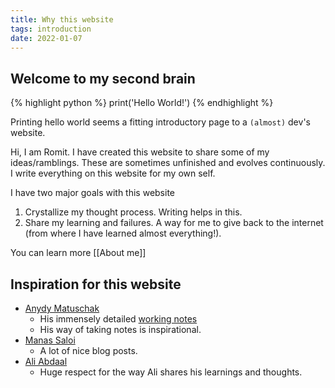 ```yaml
---
title: Why this website
tags: introduction
date: 2022-01-07
---
```


## Welcome to my second brain

{% highlight python %}
print('Hello World!')
{% endhighlight %}

Printing hello world seems a fitting introductory page to a `(almost)` dev's website.

Hi, I am Romit. I have created this website to share some of my ideas/ramblings. These are sometimes unfinished and evolves continuously. I write everything on this website for my own self.

I have two major goals with this website

1. Crystallize my thought process. Writing helps in this.
2. Share my learning and failures. A way for me to give back to the internet (from where I have learned almost everything!).

You can learn more [[About me]]

## Inspiration for this website

- [Anydy Matuschak](https://andymatuschak.org/)
  - His immensely detailed [working notes](https://notes.andymatuschak.org/About_these_notes)
  - His way of taking notes is inspirational.
- [Manas Saloi](https://manassaloi.com/)
  - A lot of nice blog posts.
- [Ali Abdaal](https://aliabdaal.com/)
  - Huge respect for the way Ali shares his learnings and thoughts.
